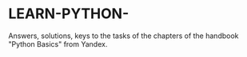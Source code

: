# LEARN-PYTHON-
Answers, solutions, keys to the tasks of the chapters of the handbook "Python Basics" from Yandex.
